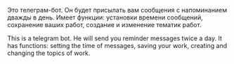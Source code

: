 Это телеграм-бот. Он будет присылать вам сообщения с напоминанием дважды в день. Имеет функции: установки времени сообщений, сохранение ваших работ, создание и изменение тематик работ.

This is a telegram bot. He will send you reminder messages twice a day. It has functions: setting the time of messages, saving your work, creating and changing the topics of work.
